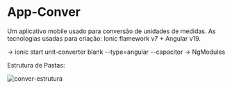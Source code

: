 # App-Conver
Um aplicativo mobile usado para conversão de unidades de medidas. As tecnologias usadas para criação: Ionic flamework v7 + Angular v19.

-> ionic start unit-converter blank --type=angular --capacitor
-> NgModules

Estrutura de Pastas:

![conver-estrutura](https://github.com/user-attachments/assets/67f33a41-1065-476e-ab4b-584a2623c773)

